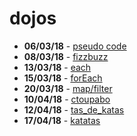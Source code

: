 # dojos

- **06/03/18** - [pseudo code](00-pseudo_code)
- **08/03/18** - [fizzbuzz](01-fizzbuzz)
- **13/03/18** - [each](02-each)
- **15/03/18** - [forEach](03-foreach)
- **20/03/18** - [map/filter](04-map_filter)
- **10/04/18** - [ctoupabo](05-ctoupabo)
- **12/04/18** - [tas_de_katas](06-tas_de_katas)
- **17/04/18** - [katatas](07-katatas)
